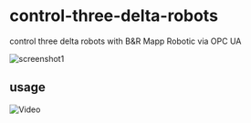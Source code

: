 # control-three-delta-robots
control three delta robots with B&R Mapp Robotic via OPC UA


![screenshot1](https://github.com/hilch/control-three-delta-robots/blob/master/media/screenshot1.png)

## usage

![Video](https://github.com/hilch/control-three-delta-robots/blob/master/media/usage.gif)


